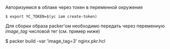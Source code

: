 Авторизуемся в облаке через токен в переменной окружения

`$ export YC_TOKEN=$(yc iam create-token)`

Для сборки образа packer'ом необходимо передать через переменную _image_tag_ числовой тег (см. пример ниже)

$ packer build -var 'image_tag=3' nginx.pkr.hcl
